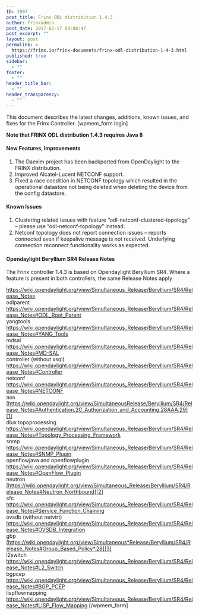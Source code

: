 ```yaml
---
ID: 3907
post_title: Frinx ODL distribution 1.4.3
author: frinxadmin
post_date: 2017-02-17 09:00:47
post_excerpt: ""
layout: post
permalink: >
  https://frinx.io/frinx-documents/frinx-odl-distribution-1-4-3.html
published: true
sidebar:
  - ""
footer:
  - ""
header_title_bar:
  - ""
header_transparency:
  - ""
---
```

This document describes the latest changes, additions, known issues, and fixes for the Frinx Controller. <!--more-->[wpmem_form login]

**Note that FRINX ODL distribution 1.4.3 requires Java 8**

#### New Features, Improvements

1.  The Daexim project has been backported from OpenDaylight to the FRINX distribution.
2.  Improved Alcatel-Lucent NETCONF support.
3.  Fixed a race condition in NETCONF topology which resulted in the operational datastore not being deleted when deleting the device from the config datastore.

#### Known Issues

1.  Clustering related issues with feature “odl-netconf-clustered-topology” – please use “odl-netconf-topology” instead.
2.  Netconf topology does not report connection issues – reports connected even if keepalive message is not received. Underlying connection reconnect functionality works as expected.

#### Opendaylight Beryllium SR4 Release Notes

The Frinx controller 1.4.3 is based on Opendaylight Beryllium SR4. Where a feature is present in both controllers, the same Release Notes apply

<https://wiki.opendaylight.org/view/Simultaneous_Release/Beryllium/SR4/Release_Notes>  
odlparent <https://wiki.opendaylight.org/view/Simultaneous_Release/Beryllium/SR4/Release_Notes#ODL_Root_Parent>  
yangtools <https://wiki.opendaylight.org/view/Simultaneous_Release/Beryllium/SR4/Release_Notes#YANG_Tools>  
mdsal <https://wiki.opendaylight.org/view/Simultaneous_Release/Beryllium/SR4/Release_Notes#MD-SAL>  
controller (without xsql) <https://wiki.opendaylight.org/view/Simultaneous_Release/Beryllium/SR4/Release_Notes#Controller>  
netconf <https://wiki.opendaylight.org/view/Simultaneous_Release/Beryllium/SR4/Release_Notes#NETCONF>  
aaa [https://wiki.opendaylight.org/view/SimultaneousRelease/Beryllium/SR4/Release_Notes#Authentication.2C_Authorization_and_Accounting.28AAA.29][1]  
dlux topoprocessing <https://wiki.opendaylight.org/view/Simultaneous_Release/Beryllium/SR4/Release_Notes#Topology_Processing_Framework>  
snmp <https://wiki.opendaylight.org/view/Simultaneous_Release/Beryllium/SR4/Release_Notes#SNMP_Plugin>  
openflowjava and openflowplugin <https://wiki.opendaylight.org/view/Simultaneous_Release/Beryllium/SR4/Release_Notes#OpenFlow_Plugin>  
neutron [https://wiki.opendaylight.org/view/Simultaneous_Release/Beryllium/SR4/Release_Notes#Neutron_Northbound][2]  
sfc <https://wiki.opendaylight.org/view/Simultaneous_Release/Beryllium/SR4/Release_Notes#Service_Function_Chaining>  
ovsdb (without netvirt) <https://wiki.opendaylight.org/view/Simultaneous_Release/Beryllium/SR4/Release_Notes#OVSDB_Integration>  
gbp [https://wiki.opendaylight.org/view/Simultaneous*Release/Beryllium/SR4/Release_Notes#Group_Based_Policy*.28][3]  
l2switch <https://wiki.opendaylight.org/view/Simultaneous_Release/Beryllium/SR4/Release_Notes#L2_Switch>  
bgpcep <https://wiki.opendaylight.org/view/Simultaneous_Release/Beryllium/SR4/Release_Notes#BGP_PCEP>  
lispflowmapping <https://wiki.opendaylight.org/view/Simultaneous_Release/Beryllium/SR4/Release_Notes#LISP_Flow_Mapping> [/wpmem_form]

 [1]: https://wiki.opendaylight.org/view/Simultaneous_Release/Beryllium/SR4/Release_Notes#Authentication.2C_Authorization_and_Accounting_.28AAA.29
 [2]: https://wiki.opendaylight.org/view/Simultaneous_Release/Beryllium/SR4/Release_Notes#OpenFlow_Plugin
 [3]: https://wiki.opendaylight.org/view/Simultaneous_Release/Beryllium/SR4/Release_Notes#Group_Based_Policy_.28